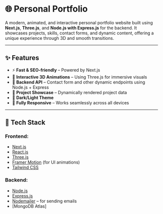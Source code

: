 # 🌐 Personal Portfolio

A modern, animated, and interactive personal portfolio website built using **Next.js**, **Three.js**, and **Node.js with Express.js** for the backend. It showcases projects, skills, contact forms, and dynamic content, offering a unique experience through 3D and smooth transitions.

---

## ✨ Features

- ⚡ **Fast & SEO-friendly** – Powered by Next.js
- 🎨 **Interactive 3D Animations** – Using Three.js for immersive visuals
- 💬 **Backend API** – Contact form and other dynamic endpoints using Node.js + Express
- 💼 **Project Showcase** – Dynamically rendered project data
- 🌙 **Dark/Light Theme** 
- 📱 **Fully Responsive** – Works seamlessly across all devices

---

## 📂 Tech Stack

### Frontend:
- [Next.js](https://nextjs.org/)
- [React.js](https://reactjs.org/)
- [Three.js](https://threejs.org/)
- [Framer Motion](https://www.framer.com/motion/) (for UI animations)
- [Tailwind CSS](https://tailwindcss.com/) 

### Backend:
- [Node.js](https://nodejs.org/)
- [Express.js](https://expressjs.com/)
- [Nodemailer](https://nodemailer.com/) – for sending emails
- [MongoDB Atlas]




